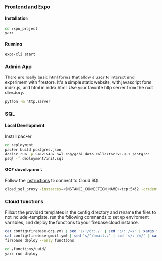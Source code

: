 
### Frontend and Expo
#### Installation

``` bash
cd expo_project
yarn
```

#### Running

``` bash
expo-cli start
```

### Admin App
There are really basic html forms that allow a user to interact and experiment with firestore.
It's a simple static website, with javascript form index.js, and html in index.html. Use your
favorite http server from the root directory.

``` bash
python -m http.server
```

### SQL

#### Local Development
[Install packer][2]

``` bash
cd deployment
packer build postgres.json
docker run -p 5432:5432 swl-eng/gehl-data-collector:v0.0.1 postgres
psql -f deployment/init.sql
```

#### GCP development
Follow the [instructions][1] to connect to Cloud SQL

``` bash
cloud_sql_proxy -instances=<INSTANCE_CONNECTION_NAME>=tcp:5432 -credential_file=<PATH_TO_KEY_FILE>
```

### Cloud functions
Fillout the provided templates in the config directory and rename the files to not include -template.
run the following commands to set up enviroment variables, and deploy the functions to your firebase
cloud instance.

``` bash
cat config/firebase-gcp.yml | sed 's/^/gcp./' | sed 's/: /=/' | xargs firebase functions:config:set
cat config/firebase-gmail.yml | sed 's/^/email./' | sed 's/: /=/' | xargs firebase functions:config:set
firebase deploy --only functions

```

``` bash
cd /functions/uuid/
yarn run deploy
```



[1]: https://cloud.google.com/sql/docs/postgres/connect-external-app#proxy
[2]: https://www.packer.io/intro/getting-started/install.html
